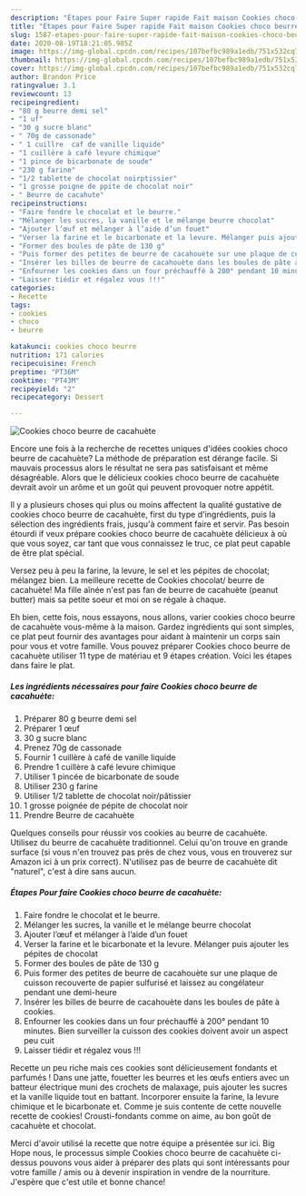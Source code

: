 ```yaml
---
description: "Étapes pour Faire Super rapide Fait maison Cookies choco beurre de cacahuète"
title: "Étapes pour Faire Super rapide Fait maison Cookies choco beurre de cacahuète"
slug: 1587-etapes-pour-faire-super-rapide-fait-maison-cookies-choco-beurre-de-cacahuete
date: 2020-08-19T18:21:05.985Z
image: https://img-global.cpcdn.com/recipes/107befbc989a1edb/751x532cq70/cookies-choco-beurre-de-cacahuete-photo-principale-de-la-recette.jpg
thumbnail: https://img-global.cpcdn.com/recipes/107befbc989a1edb/751x532cq70/cookies-choco-beurre-de-cacahuete-photo-principale-de-la-recette.jpg
cover: https://img-global.cpcdn.com/recipes/107befbc989a1edb/751x532cq70/cookies-choco-beurre-de-cacahuete-photo-principale-de-la-recette.jpg
author: Brandon Price
ratingvalue: 3.1
reviewcount: 13
recipeingredient:
- "80 g beurre demi sel"
- "1 uf"
- "30 g sucre blanc"
- " 70g de cassonade"
- " 1 cuillre  caf de vanille liquide"
- "1 cuillère à café levure chimique"
- "1 pince de bicarbonate de soude"
- "230 g farine"
- "1/2 tablette de chocolat noirptissier"
- "1 grosse poigne de ppite de chocolat noir"
- " Beurre de cacahute"
recipeinstructions:
- "Faire fondre le chocolat et le beurre."
- "Mélanger les sucres, la vanille et le mélange beurre chocolat"
- "Ajouter l’œuf et mélanger à l’aide d’un fouet"
- "Verser la farine et le bicarbonate et la levure. Mélanger puis ajouter les pépites de chocolat"
- "Former des boules de pâte de 130 g"
- "Puis former des petites de beurre de cacahouète sur une plaque de cuisson recouverte de papier sulfurisé et laissez au congélateur pendant une demi-heure"
- "Insérer les billes de beurre de cacahouète dans les boules de pâte à cookies."
- "Enfourner les cookies dans un four préchauffé à 200° pendant 10 minutes. Bien surveiller la cuisson des cookies doivent avoir un aspect peu cuit"
- "Laisser tiédir et régalez vous !!!"
categories:
- Recette
tags:
- cookies
- choco
- beurre

katakunci: cookies choco beurre 
nutrition: 171 calories
recipecuisine: French
preptime: "PT36M"
cooktime: "PT43M"
recipeyield: "2"
recipecategory: Dessert

---
```



![Cookies choco beurre de cacahuète](https://img-global.cpcdn.com/recipes/107befbc989a1edb/751x532cq70/cookies-choco-beurre-de-cacahuete-photo-principale-de-la-recette.jpg)

Encore une fois à la recherche de recettes uniques d'idées cookies choco beurre de cacahuète? La méthode de préparation est dérange facile. Si mauvais processus alors le résultat ne sera pas satisfaisant et même désagréable. Alors que le délicieux cookies choco beurre de cacahuète devrait avoir un arôme et un goût qui peuvent provoquer notre appétit.

Il y a plusieurs choses qui plus ou moins affectent la qualité gustative de cookies choco beurre de cacahuète, first du type d'ingrédients, puis la sélection des ingrédients frais, jusqu'à comment faire et servir. Pas besoin étourdi if veux prépare cookies choco beurre de cacahuète délicieux à où que vous soyez, car tant que vous connaissez le truc, ce plat peut capable de être plat spécial.

Versez peu à peu la farine, la levure, le sel et les pépites de chocolat; mélangez bien. La meilleure recette de Cookies chocolat/ beurre de cacahuète! Ma fille aînée n&#39;est pas fan de beurre de cacahuète (peanut butter) mais sa petite soeur et moi on se régale à chaque.


Eh bien, cette fois, nous essayons, nous allons, varier cookies choco beurre de cacahuète vous-même à la maison. Gardez ingrédients qui sont simples, ce plat peut fournir des avantages pour aidant à maintenir un corps sain pour vous et votre famille. Vous pouvez préparer Cookies choco beurre de cacahuète utiliser 11 type de matériau et 9 étapes création. Voici les étapes dans faire le plat.

<!--inarticleads1-->

##### Les ingrédients nécessaires pour faire Cookies choco beurre de cacahuète:

1. Préparer 80 g beurre demi sel
1. Préparer 1 œuf
1.  30 g sucre blanc
1. Prenez  70g de cassonade
1. Fournir  1 cuillère à café de vanille liquide
1. Prendre 1 cuillère à café levure chimique
1. Utiliser 1 pincée de bicarbonate de soude
1. Utiliser 230 g farine
1. Utiliser 1/2 tablette de chocolat noir/pâtissier
1.  1 grosse poignée de pépite de chocolat noir
1. Prendre  Beurre de cacahuète


Quelques conseils pour réussir vos cookies au beurre de cacahuète. Utilisez du beurre de cacahuète traditionnel. Celui qu&#39;on trouve en grande surface (si vous n&#39;en trouvez pas près de chez vous, vous en trouverez sur Amazon ici à un prix correct). N&#39;utilisez pas de beurre de cacahuète dit &#34;naturel&#34;, c&#39;est à dire sans aucun. 

<!--inarticleads2-->

##### Étapes Pour faire Cookies choco beurre de cacahuète:

1. Faire fondre le chocolat et le beurre.
1. Mélanger les sucres, la vanille et le mélange beurre chocolat
1. Ajouter l’œuf et mélanger à l’aide d’un fouet
1. Verser la farine et le bicarbonate et la levure. Mélanger puis ajouter les pépites de chocolat
1. Former des boules de pâte de 130 g
1. Puis former des petites de beurre de cacahouète sur une plaque de cuisson recouverte de papier sulfurisé et laissez au congélateur pendant une demi-heure
1. Insérer les billes de beurre de cacahouète dans les boules de pâte à cookies.
1. Enfourner les cookies dans un four préchauffé à 200° pendant 10 minutes. Bien surveiller la cuisson des cookies doivent avoir un aspect peu cuit
1. Laisser tiédir et régalez vous !!!


Recette un peu riche mais ces cookies sont délicieusement fondants et parfumés ! Dans une jatte, fouetter les beurres et les œufs entiers avec un batteur électrique muni des crochets de malaxage, puis ajouter les sucres et la vanille liquide tout en battant. Incorporer ensuite la farine, la levure chimique et le bicarbonate et. Comme je suis contente de cette nouvelle recette de cookies! Crousti-fondants comme on aime, au bon goût de cacahuète et chocolat. 


Merci d'avoir utilisé la recette que notre équipe a présentée sur ici. Big Hope nous, le processus simple Cookies choco beurre de cacahuète ci-dessus pouvons vous aider à préparer des plats qui sont intéressants pour votre famille / amis ou à devenir inspiration in vendre de la nourriture. J'espère que c'est utile et bonne chance!
